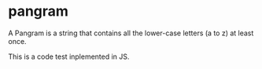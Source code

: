 # pangram

A Pangram is a string that contains all the lower-case letters (a to z) at least once.

This is a code test inplemented in JS.
